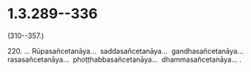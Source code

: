 

# 1.3.289--336



(310--357.)

220\. … Rūpasañcetanāya…  saddasañcetanāya…  gandhasañcetanāya…  rasasañcetanāya…  phoṭṭhabbasañcetanāya…  dhammasañcetanāya… .



